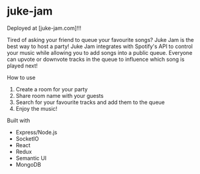 # juke-jam 

Deployed at [juke-jam.com]!!!

Tired of asking your friend to queue your favourite songs? Juke Jam is the best way to host a party! Juke Jam integrates with Spotify's API to control your music while allowing you to add songs into a public queue. Everyone can upvote or downvote tracks in the queue to influence which song is played next!

How to use
1. Create a room for your party
2. Share room name with your guests
3. Search for your favourite tracks and add them to the queue
4. Enjoy the music!

Built with
- Express/Node.js
- SocketIO
- React
- Redux
- Semantic UI
- MongoDB
